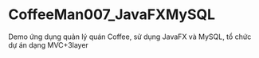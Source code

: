 # CoffeeMan007_JavaFXMySQL
Demo ứng dụng quản lý quán Coffee, sử dụng JavaFX và MySQL, tổ chức dự án dạng MVC+3layer
